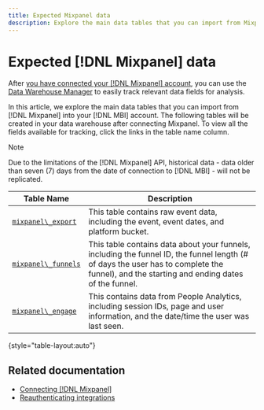 ```yaml
---
title: Expected Mixpanel data
description: Explore the main data tables that you can import from Mixpanel into your [!DNL MBI] account.
---
```

# Expected [!DNL Mixpanel] data

After [you have connected your [!DNL Mixpanel] account](../integrations/mixpanel.md), you can use the [Data Warehouse Manager](../../../data-analyst/data-warehouse-mgr/tour-dwm.md) to easily track relevant data fields for analysis.

In this article, we explore the main data tables that you can import from [!DNL Mixpanel] into your [!DNL MBI] account. The following tables will be created in your data warehouse after connecting Mixpanel. To view all the fields available for tracking, click the links in the table name column.

>[!NOTE]
>
>Due to the limitations of the [!DNL Mixpanel] API, historical data - data older than seven (7) days from the date of connection to [!DNL MBI] - will not be replicated.

| **Table Name** | **Description** |
|-----|-----|
| [`mixpanel\_export`](https://mixpanel.com/docs/api-documentation/exporting-raw-data-you-inserted-into-mixpanel#datafeed) | This table contains raw event data, including the event, event dates, and platform bucket. |
| [`mixpanel\_funnels`](https://mixpanel.com/docs/api-documentation/data-export-api#funnels-default) | This table contains data about your funnels, including the funnel ID, the funnel length (# of days the user has to complete the funnel), and the starting and ending dates of the funnel. |
| [`mixpanel\_engage`](https://mixpanel.com/docs/api-documentation/data-export-api#engage-default) | This contains data from People Analytics, including session IDs, page and user information, and the date/time the user was last seen.  |

{style="table-layout:auto"}

## Related documentation

* [Connecting [!DNL Mixpanel]](../integrations/mixpanel.md)
* [Reauthenticating integrations](https://support.magento.com/hc/en-us/articles/360016733151-Reauthenticating-integrations)
